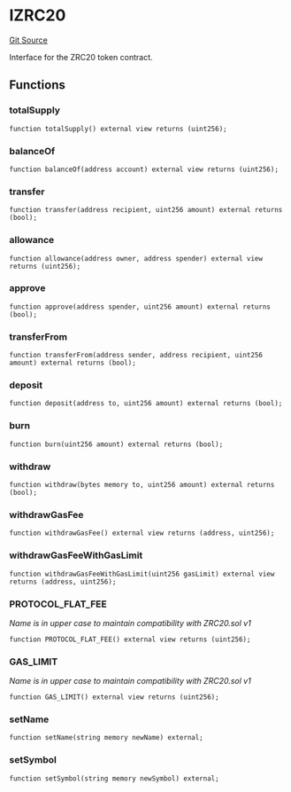 # IZRC20
[Git Source](https://github.com/zeta-chain/protocol-contracts/blob/main/v2/contracts/zevm/interfaces/IZRC20.sol)

Interface for the ZRC20 token contract.


## Functions
### totalSupply


```solidity
function totalSupply() external view returns (uint256);
```

### balanceOf


```solidity
function balanceOf(address account) external view returns (uint256);
```

### transfer


```solidity
function transfer(address recipient, uint256 amount) external returns (bool);
```

### allowance


```solidity
function allowance(address owner, address spender) external view returns (uint256);
```

### approve


```solidity
function approve(address spender, uint256 amount) external returns (bool);
```

### transferFrom


```solidity
function transferFrom(address sender, address recipient, uint256 amount) external returns (bool);
```

### deposit


```solidity
function deposit(address to, uint256 amount) external returns (bool);
```

### burn


```solidity
function burn(uint256 amount) external returns (bool);
```

### withdraw


```solidity
function withdraw(bytes memory to, uint256 amount) external returns (bool);
```

### withdrawGasFee


```solidity
function withdrawGasFee() external view returns (address, uint256);
```

### withdrawGasFeeWithGasLimit


```solidity
function withdrawGasFeeWithGasLimit(uint256 gasLimit) external view returns (address, uint256);
```

### PROTOCOL_FLAT_FEE

*Name is in upper case to maintain compatibility with ZRC20.sol v1*


```solidity
function PROTOCOL_FLAT_FEE() external view returns (uint256);
```

### GAS_LIMIT

*Name is in upper case to maintain compatibility with ZRC20.sol v1*


```solidity
function GAS_LIMIT() external view returns (uint256);
```

### setName


```solidity
function setName(string memory newName) external;
```

### setSymbol


```solidity
function setSymbol(string memory newSymbol) external;
```

